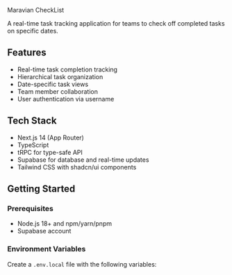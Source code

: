 Maravian CheckList

A real-time task tracking application for teams to check off completed tasks on specific dates.

## Features

- Real-time task completion tracking
- Hierarchical task organization
- Date-specific task views
- Team member collaboration
- User authentication via username

## Tech Stack

- Next.js 14 (App Router)
- TypeScript
- tRPC for type-safe API
- Supabase for database and real-time updates
- Tailwind CSS with shadcn/ui components

## Getting Started

### Prerequisites

- Node.js 18+ and npm/yarn/pnpm
- Supabase account

### Environment Variables

Create a `.env.local` file with the following variables:
